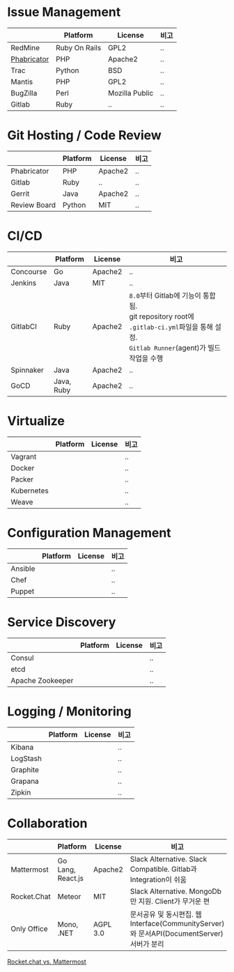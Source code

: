 # Issue Management
|             | Platform      | License        | 비고 |
|---          |---            |---             |---  |
| RedMine     | Ruby On Rails | GPL2           | .. |
| [Phabricator](devops-tools/phabricator) | PHP           | Apache2        | .. |
| Trac        | Python        | BSD            | .. |
| Mantis      | PHP           | GPL2           | .. |
| BugZilla    | Perl          | Mozilla Public | .. |
| Gitlab      | Ruby          | ..             | .. |


# Git Hosting / Code Review

|             | Platform      | License        | 비고 |
|---          |---            |---             |---  |
| Phabricator | PHP           | Apache2        | .. |
| Gitlab      | Ruby          | ..             | .. |
| Gerrit      | Java          | Apache2        | .. |
| Review Board| Python        | MIT            | .. |

# CI/CD

|             | Platform      | License        | 비고 |
|---          |---            |---             |---  |
| Concourse   | Go            | Apache2        | .. |
| Jenkins     | Java          | MIT            | .. |
| GitlabCI    | Ruby          | Apache2        | `8.0`부터 Gitlab에 기능이 통합됨.<br > git repository root에 `.gitlab-ci.yml`파일을 통해 설정.<br > `Gitlab Runner`(agent)가 빌드작업을 수행 |
| Spinnaker   | Java          | Apache2        | .. |
| GoCD        | Java, Ruby    | Apache2        | .. |


# Virtualize
|             | Platform      | License        | 비고 |
|---          |---            |---             |---  |
| Vagrant     |               |                | .. |
| Docker      |               |                | .. |
| Packer      |               |                | .. |
| Kubernetes  |               |                | .. |
| Weave       |               |                | .. |


# Configuration Management
|             | Platform      | License        | 비고 |
|---          |---            |---             |---  |
| Ansible     |               |                | .. |
| Chef        |               |                | .. |
| Puppet      |               |                | .. |


# Service Discovery

|                   | Platform      | License        | 비고 |
|---                |---            |---             |---  |
| Consul            |               |                | .. |
| etcd              |               |                | .. |
| Apache Zookeeper  |               |                | .. |


# Logging / Monitoring
|                   | Platform      | License        | 비고 |
|---                |---            |---             |---  |
| Kibana            |               |                | .. |
| LogStash          |               |                | .. |
| Graphite          |               |                | .. |
| Grapana           |               |                | .. |
| Zipkin            |               |                | .. |

# Collaboration
|                   | Platform          | License        | 비고 |
|---                |---                |---             |---  |
| Mattermost        | Go Lang, React.js | Apache2        | Slack Alternative. Slack Compatible. Gitlab과 Integration이 쉬움 |
| Rocket.Chat       | Meteor            | MIT            | Slack Alternative. MongoDb만 지원. Client가 무거운 편 |
| Only Office       | Mono, .NET        | AGPL 3.0       | 문서공유 및 동시편집. 웹 Interface(CommunityServer)와 문서API(DocumentServer)서버가 분리 |

[Rocket.chat vs. Mattermost](https://stackshare.io/stackups/lets-chat-vs-rocketchat-vs-mattermost)
